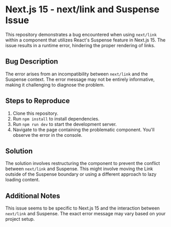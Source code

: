 # Next.js 15 - next/link and Suspense Issue

This repository demonstrates a bug encountered when using `next/link` within a component that utilizes React's Suspense feature in Next.js 15.  The issue results in a runtime error, hindering the proper rendering of links.

## Bug Description
The error arises from an incompatibility between `next/link` and the Suspense context. The error message may not be entirely informative, making it challenging to diagnose the problem.

## Steps to Reproduce
1. Clone this repository.
2. Run `npm install` to install dependencies.
3. Run `npm run dev` to start the development server.
4. Navigate to the page containing the problematic component.  You'll observe the error in the console.

## Solution
The solution involves restructuring the component to prevent the conflict between `next/link` and Suspense. This might involve moving the Link outside of the Suspense boundary or using a different approach to lazy loading content.

## Additional Notes
This issue seems to be specific to Next.js 15 and the interaction between `next/link` and Suspense.  The exact error message may vary based on your project setup.